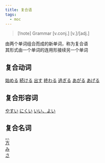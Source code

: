 ```yaml
---
title: 复合语
tags:
  - moc
---
```

> [!note] Grammar
> [v.conj.] [v.]/[adj.]

由两个单词组合而成的新单词，称为复合语  
其形式由一个单词的连用形接续另一个单词
## 复合动词

[始める](始める.md)
[続ける](続ける.md)
[出す](出す.md)
[終わる](終わる.md)
[過ぎる](過ぎる.md)
[あがる](あがる.md)
[あげる](あげる.md)

## 复合形容词

[やすい](やすい.md)
[にくい](にくい.md)
[いい、よい](いい、よい.md)

## 复合名词

[<ruby>方<rt>かた</rt></ruby>](方.md)   
[み](み.md)  
[さ](さ.md)  